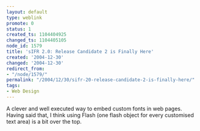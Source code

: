 ```yaml
---
layout: default
type: weblink
promote: 0
status: 1
created_ts: 1104404925
changed_ts: 1104405105
node_id: 1579
title: 'sIFR 2.0: Release Candidate 2 is Finally Here'
created: '2004-12-30'
changed: '2004-12-30'
redirect_from:
- "/node/1579/"
permalink: "/2004/12/30/sifr-20-release-candidate-2-is-finally-here/"
tags:
- Web Design
---
```

A clever and well executed way to embed custom fonts in web pages.  Having said that, I think using Flash (one flash object for every customised text area) is a bit over the top.
